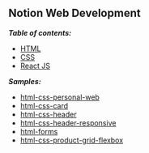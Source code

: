 ## Notion Web Development

***Table of contents:***

- [HTML](html/HTML.md)
- [CSS](css/CSS.md)
- [React JS](react-js/REACT-JS.md)


***Samples:***
- [html-css-personal-web](samples/html-css-personal-web/index.html)
- [html-css-card](samples/html-css-card/index.html)
- [html-css-header](samples/html-css-header/index.html)
- [html-css-header-responsive](samples/html-css-header-responsive/index.html)
- [html-forms](samples/html-forms/index.html)
- [html-css-product-grid-flexbox](samples/html-css-product-grid-flexbox/index.html)